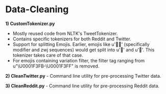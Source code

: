 # Data-Cleaning

**1) CustomTokenizer.py**  
- Mostly reused code from NLTK's TweetTokenizer.
- Contains specific tokenizers for both Reddit and Twitter.
- Support for splitting Emojis. Earlier, emojis like u'👩‍🏫' (specifically modifier and zwj sequences) would get split into u'👩' and u'🏫'. This tokenizer takes care of that case.
- For emojis containing variation filter, the filter tag ranging from u"\U0001F3FB-\U0001F3FF" is removed.

**2) CleanTwitter.py** - Command line utility for pre-processing Twitter data.

**3) CleanReddit.py** - Command line utility for pre-processing Reddit data.
